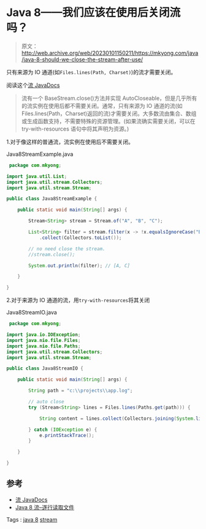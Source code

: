# Java 8——我们应该在使用后关闭流吗？

> 原文：<http://web.archive.org/web/20230101150211/https://mkyong.com/java/java-8-should-we-close-the-stream-after-use/>

只有来源为 IO 通道(如`Files.lines(Path, Charset)`)的流才需要关闭。

阅读这个[流 JavaDocs](http://web.archive.org/web/20210814151230/https://docs.oracle.com/javase/8/docs/api/java/util/stream/Stream.html)

> 流有一个 BaseStream.close()方法并实现 AutoCloseable，但是几乎所有的流实例在使用后都不需要关闭。通常，只有来源为 IO 通道的流(如 Files.lines(Path，Charset)返回的流)才需要关闭。大多数流由集合、数组或生成函数支持，不需要特殊的资源管理。(如果流确实需要关闭，可以在 try-with-resources 语句中将其声明为资源。)

1.对于像这样的普通流，流实例在使用后不需要关闭。

Java8StreamExample.java

```java
 package com.mkyong;

import java.util.List;
import java.util.stream.Collectors;
import java.util.stream.Stream;

public class Java8StreamExample {

    public static void main(String[] args) {

        Stream<String> stream = Stream.of("A", "B", "C");

        List<String> filter = stream.filter(x -> !x.equalsIgnoreCase("B"))
			.collect(Collectors.toList());

        // no need close the stream.
        //stream.close();

        System.out.println(filter); // [A, C]

    }

} 
```

2.对于来源为 IO 通道的流，用`try-with-resources`将其关闭

Java8StreamIO.java

```java
 package com.mkyong;

import java.io.IOException;
import java.nio.file.Files;
import java.nio.file.Paths;
import java.util.stream.Collectors;
import java.util.stream.Stream;

public class Java8StreamIO {

    public static void main(String[] args) {

        String path = "c:\\projects\\app.log";

		// auto close
        try (Stream<String> lines = Files.lines(Paths.get(path))) {

            String content = lines.collect(Collectors.joining(System.lineSeparator()));

        } catch (IOException e) {
            e.printStackTrace();
        }

    }

} 
```

## 参考

*   [流 JavaDocs](http://web.archive.org/web/20210814151230/https://docs.oracle.com/javase/8/docs/api/java/util/stream/Stream.html)
*   [Java 8 流–逐行读取文件](http://web.archive.org/web/20210814151230/https://www.mkyong.com/java8/java-8-stream-read-a-file-line-by-line/)

Tags : [java 8](http://web.archive.org/web/20210814151230/https://mkyong.com/tag/java-8/) [stream](http://web.archive.org/web/20210814151230/https://mkyong.com/tag/stream/)<input type="hidden" id="mkyong-current-postId" value="15092">